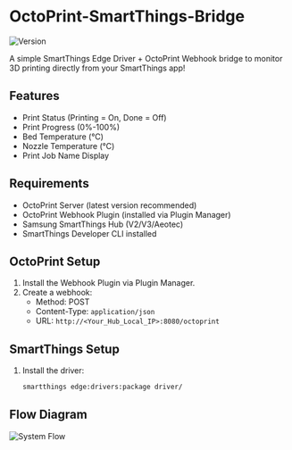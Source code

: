 # OctoPrint-SmartThings-Bridge

![Version](https://img.shields.io/badge/version-0.1.0-blue)

A simple SmartThings Edge Driver + OctoPrint Webhook bridge to monitor 3D printing directly from your SmartThings app!

## Features
- Print Status (Printing = On, Done = Off)
- Print Progress (0%-100%)
- Bed Temperature (°C)
- Nozzle Temperature (°C)
- Print Job Name Display

## Requirements
- OctoPrint Server (latest version recommended)
- OctoPrint Webhook Plugin (installed via Plugin Manager)
- Samsung SmartThings Hub (V2/V3/Aeotec)
- SmartThings Developer CLI installed

## OctoPrint Setup
1. Install the Webhook Plugin via Plugin Manager.
2. Create a webhook:
   - Method: POST
   - Content-Type: `application/json`
   - URL: `http://<Your_Hub_Local_IP>:8080/octoprint`

## SmartThings Setup
1. Install the driver:
   ```bash
   smartthings edge:drivers:package driver/

## Flow Diagram
![System Flow](diagram.png)
